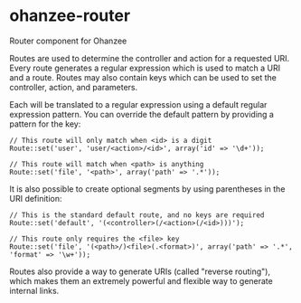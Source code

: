 ohanzee-router
==============

Router component for Ohanzee

Routes are used to determine the controller and action for a requested URI.
Every route generates a regular expression which is used to match a URI
and a route. Routes may also contain keys which can be used to set the
controller, action, and parameters.

Each <key> will be translated to a regular expression using a default
regular expression pattern. You can override the default pattern by providing
a pattern for the key:

    // This route will only match when <id> is a digit
    Route::set('user', 'user/<action>/<id>', array('id' => '\d+'));

    // This route will match when <path> is anything
    Route::set('file', '<path>', array('path' => '.*'));

It is also possible to create optional segments by using parentheses in
the URI definition:

    // This is the standard default route, and no keys are required
    Route::set('default', '(<controller>(/<action>(/<id>)))');

    // This route only requires the <file> key
    Route::set('file', '(<path>/)<file>(.<format>)', array('path' => '.*', 'format' => '\w+'));

Routes also provide a way to generate URIs (called "reverse routing"), which
makes them an extremely powerful and flexible way to generate internal links.